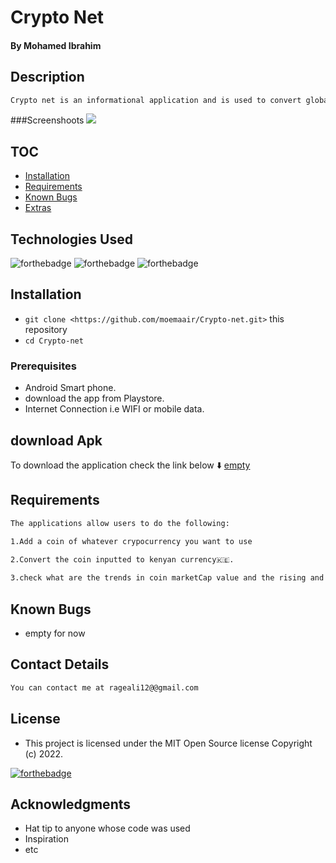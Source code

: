 
# Crypto Net

#### By **Mohamed Ibrahim**

## Description

```bash
Crypto net is an informational application and is used to convert global cryptocurrency into kenyan currency
```

###Screenshoots
![](screenshots/SplashScreen.jpg.png)

## TOC

- [Installation](#Installation)
- [Requirements](#Requirements)
- [Known Bugs](#Requirements)
- [Extras](#extras)



## Technologies Used
![forthebadge](https://img.shields.io/badge/Tool-made%20in%20java-brightgreen)
![forthebadge](https://img.shields.io/badge/0S-made%20in%20Android-blue)
![forthebadge](https://img.shields.io/badge/Databas-made%20in%20Firebase-Orange)

## Installation
* `git clone <https://github.com/moemaair/Crypto-net.git>` this repository
* `cd Crypto-net`

### Prerequisites

* Android Smart phone.
* download the app from Playstore.  
* Internet Connection i.e WIFI or mobile data.


## download Apk
To download the application check the link below ⬇️ 
[empty](*)


## Requirements
```bash
The applications allow users to do the following:

1.Add a coin of whatever crypocurrency you want to use 
 
2.Convert the coin inputted to kenyan currency🇰🇪.

3.check what are the trends in coin marketCap value and the rising and dropping of in percentage after every 1hour.

```

## Known Bugs
- empty for now



## Contact Details
```bash
You can contact me at rageali12@@gmail.com
```

## License
- This project is licensed under the MIT Open Source license Copyright (c) 2022.

[![forthebadge](https://img.shields.io/badge/@Twitter-handle-blue)](https://twitter.com/codingin254)

## Acknowledgments

* Hat tip to anyone whose code was used
* Inspiration
* etc
